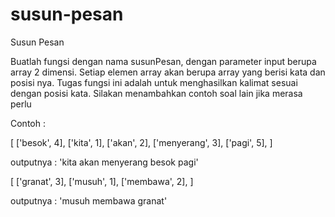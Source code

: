 # susun-pesan
Susun Pesan

Buatlah fungsi dengan nama susunPesan, dengan parameter input berupa array 2 dimensi. Setiap elemen array akan berupa array yang berisi kata dan posisi nya. Tugas fungsi ini adalah untuk menghasilkan kalimat sesuai dengan posisi kata. Silakan menambahkan contoh soal lain jika merasa perlu

Contoh :

[
  ['besok', 4],
  ['kita', 1],
  ['akan', 2],
  ['menyerang', 3],
  ['pagi', 5],
]

outputnya : 'kita akan menyerang besok pagi'


[
  ['granat', 3],
  ['musuh', 1],
  ['membawa', 2],
]

outputnya : 'musuh membawa granat'